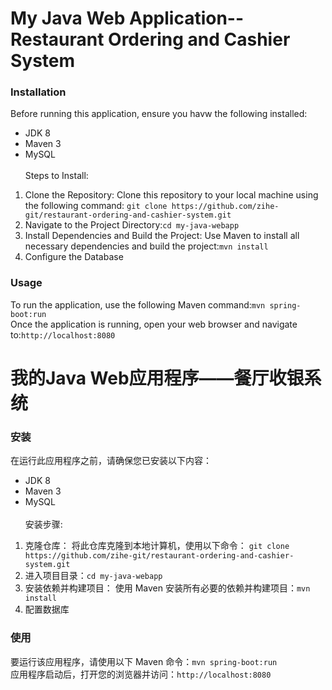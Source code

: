 # My Java Web Application--Restaurant Ordering and Cashier System
### Installation
Before running this application, ensure you havw the following installed:
* JDK 8
* Maven 3 
* MySQL <br><br>Steps to Install:
1. Clone the Repository: Clone this repository to your local machine using the following command:
```git clone https://github.com/zihe-git/restaurant-ordering-and-cashier-system.git```
2. Navigate to the Project Directory:```cd my-java-webapp```
3. Install Dependencies and Build the Project: Use Maven to install all necessary dependencies and build the project:```mvn install```
4. Configure the Database
### Usage
To run the application, use the following Maven command:```mvn spring-boot:run```<br>
Once the application is running, open your web browser and navigate to:```http://localhost:8080```

# 我的Java Web应用程序——餐厅收银系统
### 安装
在运行此应用程序之前，请确保您已安装以下内容：
* JDK 8
* Maven 3 
* MySQL <br><br>安装步骤:
1. 克隆仓库： 将此仓库克隆到本地计算机，使用以下命令：
```git clone https://github.com/zihe-git/restaurant-ordering-and-cashier-system.git```
2. 进入项目目录：```cd my-java-webapp```
3. 安装依赖并构建项目： 使用 Maven 安装所有必要的依赖并构建项目：```mvn install```
4. 配置数据库
### 使用
要运行该应用程序，请使用以下 Maven 命令：```mvn spring-boot:run```<br>
应用程序启动后，打开您的浏览器并访问：```http://localhost:8080```
